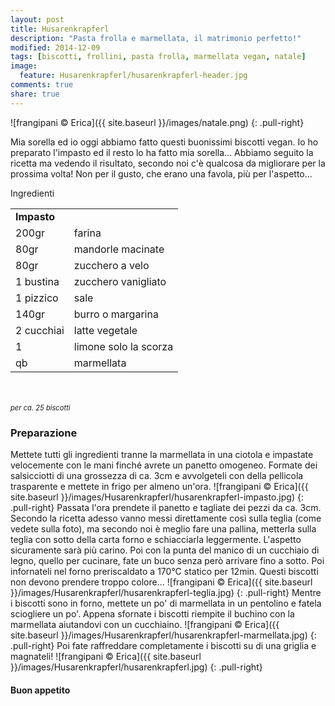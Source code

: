 ```yaml
---
layout: post
title: Husarenkrapferl
description: "Pasta frolla e marmellata, il matrimonio perfetto!"
modified: 2014-12-09
tags: [biscotti, frollini, pasta frolla, marmellata vegan, natale]
image:
  feature: Husarenkrapferl/husarenkrapferl-header.jpg
comments: true
share: true
---
```


![frangipani © Erica]({{ site.baseurl }}/images/natale.png)
{: .pull-right}

Mia sorella ed io oggi abbiamo fatto questi buonissimi biscotti vegan. Io ho preparato l'impasto ed il resto lo ha fatto mia sorella... Abbiamo seguito la ricetta ma vedendo il risultato, secondo noi c'è qualcosa da migliorare per la prossima volta! Non per il gusto, che erano una favola, più per l'aspetto...


<div class="ingredients">
  <div class="ingredients-title">Ingredienti</div>
  <table>
    <tbody>
      <tr>
        <td colspan="2"><b>Impasto</b></td>
      </tr>
      <tr>
        <td>200gr</td>
        <td>farina</td>
      </tr>
      <tr>
        <td>80gr</td>
        <td>mandorle macinate</td>
      </tr>
      <tr>
        <td>80gr</td>
        <td>zucchero a velo</td>
      </tr>
      <tr>
        <td>1 bustina</td>
        <td>zucchero vanigliato</td>
      </tr>
      <tr>
        <td>1 pizzico</td>
        <td>sale</td>
      </tr>
      <tr>
        <td>140gr</td>
        <td>burro o margarina</td>
      </tr>
      <tr>
        <td>2 cucchiai</td>
        <td>latte vegetale</td>
      </tr>
      <tr>
        <td>1</td>
        <td>limone solo la scorza</td>
      </tr>
      <tr>
        <td>qb</td>
        <td>marmellata</td>    
      </tr>
    </tbody>
  </table>
  <br></br>
  <i class="pull-right" style="font-size: 80%;">per ca. 25 biscotti</i>
</div>


<h3>
  <font color="grey">
    <i class="icon-cogs"></i>
  </font> Preparazione
</h3>

Mettete tutti gli ingredienti tranne la marmellata in una ciotola e impastate velocemente con le mani finché avrete un panetto omogeneo. Formate dei salsicciotti di una grossezza di ca. 3cm e avvolgeteli con della pellicola trasparente e mettete in frigo per almeno un'ora. 
![frangipani © Erica]({{ site.baseurl }}/images/Husarenkrapferl/husarenkrapferl-impasto.jpg)
{: .pull-right}
Passata l'ora prendete il panetto e tagliate dei pezzi da ca. 3cm. Secondo la ricetta adesso vanno messi direttamente così sulla teglia (come vedete sulla foto), ma secondo noi è meglio fare una pallina, metterla sulla teglia con sotto della carta forno e schiacciarla leggermente. L'aspetto sicuramente sarà più carino. Poi con la punta del manico di un cucchiaio di legno, quello per cucinare, fate un buco senza però arrivare fino a sotto. Poi infornateli nel forno preriscaldato a 170°C statico per 12min. Questi biscotti non devono prendere troppo colore...
![frangipani © Erica]({{ site.baseurl }}/images/Husarenkrapferl/husarenkrapferl-teglia.jpg)
{: .pull-right}
Mentre i biscotti sono in forno, mettete un po' di marmellata in un pentolino e fatela sciogliere un po'. Appena sfornate i biscotti riempite il buchino con la marmellata aiutandovi con un cucchiaino.
![frangipani © Erica]({{ site.baseurl }}/images/Husarenkrapferl/husarenkrapferl-marmellata.jpg)
{: .pull-right}
Poi fate raffreddare completamente i biscotti su di una griglia e magnateli!
![frangipani © Erica]({{ site.baseurl }}/images/Husarenkrapferl/husarenkrapferl.jpg)
{: .pull-right}

<h4>Buon appetito
  <font color="red">
    <i class="icon-smile"></i>
  </font>
</h4>
